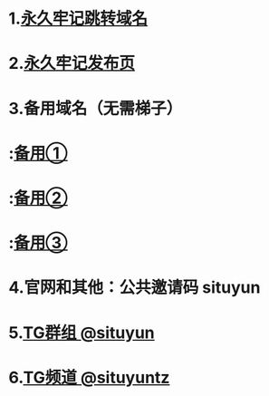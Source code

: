 # 1.[**永久牢记跳转域名**](https://situcloud.tk)  

# 2.[**永久牢记发布页**](https://github.com/adyymorer/longsitu/blob/master/situyun.md)

# 3.**备用域名（无需梯子）**
# :[**备用①** ](https://situcloud.top)
# :[**备用②** ](https://situcloud.top)
# :[**备用③** ](https://situcloud.top)

# 4.**官网和其他**：**公共邀请码** **situyun** 

# 5.[**TG群组 @situyun** ](https://t.me/situcloud) 

# 6.[**TG频道 @situyuntz** ](https://t.me/situyuntz) 
